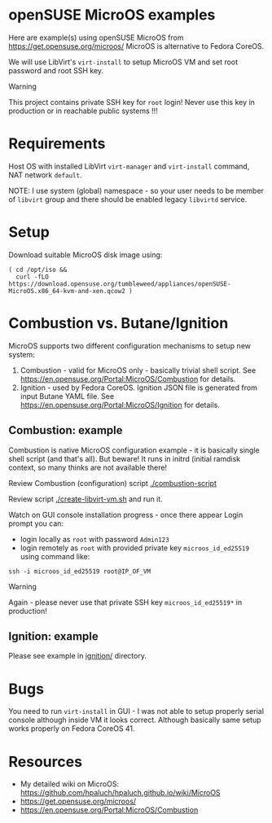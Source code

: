 # openSUSE MicroOS examples

Here are example(s) using openSUSE MicroOS from https://get.opensuse.org/microos/
MicroOS is alternative to Fedora CoreOS.

We will use LibVirt's `virt-install` to setup MicroOS VM and set root password and root SSH key.

> [!WARNING]
> This project contains private SSH key for `root` login! Never use this key in production
> or in reachable public systems !!!

# Requirements

Host OS with installed LibVirt `virt-manager` and `virt-install` command, NAT network `default`.

NOTE: I use system (global) namespace - so your user needs to be member of `libvirt` group
and there should be enabled legacy `libvirtd` service.

# Setup

Download suitable MicroOS disk image using:

```shell
( cd /opt/iso &&
  curl -fLO https://download.opensuse.org/tumbleweed/appliances/openSUSE-MicroOS.x86_64-kvm-and-xen.qcow2 )
```

# Combustion vs. Butane/Ignition

MicroOS supports two different configuration mechanisms to setup new system:

1. Combustion - valid for MicroOS only - basically trivial shell script.
   See https://en.opensuse.org/Portal:MicroOS/Combustion for details.
2. Ignition - used by Fedora CoreOS. Ignition JSON file is generated from input Butane YAML file.
   See https://en.opensuse.org/Portal:MicroOS/Ignition for details.

## Combustion: example

Combustion is native MicroOS configuration example - it is basically single
shell script (and that's all). But beware! It runs in initrd (initial ramdisk
context, so many thinks are not available there!

Review Combustion (configuration) script [./combustion-script](./combustion-script)

Review script [./create-libvirt-vm.sh](./create-libvirt-vm.sh) and run it.

Watch on GUI console installation progress - once there appear Login prompt you can:
- login locally as `root` with password `Admin123`
- login remotely as `root` with provided private key `microos_id_ed25519` using command like:

```shell
ssh -i microos_id_ed25519 root@IP_OF_VM
```

> [!WARNING]
> Again - please never use that private SSH key `microos_id_ed25519*` in production!

## Ignition: example

Please see example in [ignition/](ignition/) directory.

# Bugs

You need to run `virt-install` in GUI - I was not able to setup properly serial
console although inside VM it looks correct. Although basically same setup
works properly on Fedora CoreOS 41.

# Resources

* My detailed wiki on MicroOS: https://github.com/hpaluch/hpaluch.github.io/wiki/MicroOS
* https://get.opensuse.org/microos/
* https://en.opensuse.org/Portal:MicroOS/Combustion
